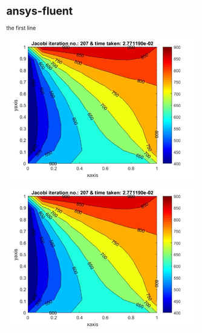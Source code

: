 # ansys-fluent
the first line

![Screenshot](https://github.com/gokul2908/ansys-fluent/blob/main/1.jpg?raw=true)

![Screenshot](1.jpg)
